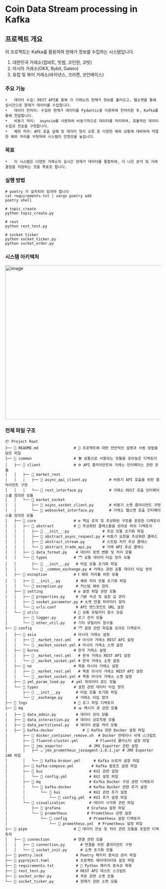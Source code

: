 # Coin Data Stream processing in Kafka


## 프로젝트 개요

이 프로젝트는 Kafka를 활용하여 현재가 정보를 수집하는 시스템입니다.
1. 대한민국 거래소(업비트, 빗썸, 코인원, 코빗)
2. 아시아 거래소(OKX, Bybit, Gateio)
3. 유럽 및 북미 거래소(바이낸스, 크라켄, 코인베이스) 

### 주요 기능

	•	데이터 수집: REST API를 통해 각 거래소의 현재가 정보를 불러오고, 웹소켓을 통해 실시간으로 현재가 데이터를 수집합니다.
	•	데이터 전처리: 수집된 현재가 데이터를 Pydantic을 이용하여 전처리한 후, Kafka를 통해 전달합니다.
	•	비동기 처리:  asyncio를 사용하여 비동기적으로 데이터를 처리하며, 효율적인 데이터 수집과 전송을 구현합니다.
	•	예외 처리: API 호출 실패 및 데이터 형식 오류 등 다양한 예외 상황에 대비하여 적절한 예외 처리를 구현하여 시스템의 안정성을 높입니다.
    
### 목표
	•	이 시스템은 다양한 거래소의 실시간 현재가 데이터를 통합하여, 더 나은 분석 및 거래 결정을 지원하는 것을 목표로 합니다.
 

### 실행 방법 
```python3
# poetry 가 설치되어 있어야 합니다
cat requirements.txt | xargs poetry add 
poetry shell

# topic_create
python topic_create.py

# rest
python rest_test.py

# socket ticker
python socket_ticker.py
python socket_order.py
```


### 시스템 아키텍처 
<img alt="image" src="https://github.com/user-attachments/assets/f2668531-7741-4f74-ab7e-90fd18475bb5" width="800" height="500"/>




### 전체 파일 구조 
```
📦 Project Root
├── 📜 README.md                # 📄 프로젝트에 대한 전반적인 설명과 사용 방법을 담은 파일
├── 📂 common                   # 🛠️ 공통으로 사용되는 모듈을 모아놓은 디렉토리
│   ├── 📂 client               # 🌐 API 클라이언트와 거래소 인터페이스 관련 모듈
│   │   ├── 📂 market_rest
│   │   │   ├── 🐍 async_api_client.py          # 비동기 API 호출을 위한 클라이언트 구현
│   │   │   └── 🐍 rest_interface.py            # 거래소 REST 호출 인터페이스를 정의한 모듈
│   │   └── 📂 market_socket
│   │       ├── 🐍 async_socket_client.py       # 비동기 소켓 클라이언트 구현
│   │       └── 🐍 websocket_interface.py       # 거래소 웹소켓 호출 인터페이스를 정의한 모듈
│   ├── 📂 core                 # ⚙️ 핵심 로직 및 추상화된 구조를 포함한 디렉토리
│   │   ├── 📂 abstract         # 📝 추상화된 클래스들을 모아둔 하위 디렉토리
│   │   │   ├── 🐍 __init__.py               # 추상 모듈 초기화 파일
│   │   │   ├── 🐍 abstract_async_request.py # 비동기 요청을 추상화한 클래스
│   │   │   ├── 🐍 abstract_stream.py        # 스트림 처리 추상 클래스
│   │   │   └── 🐍 abstract_trade_api.py     # 거래 API 추상 클래스
│   │   ├── 🐍 data_format.py    # 데이터 포맷 변환 및 처리 모듈
│   │   └── 📂 types            # 🗂️ 공통 데이터 타입 정의 모듈
│   │       ├── 🐍 __init__.py   # 타입 모듈 초기화 파일
│   │       └── 🐍 _common_exchange.py # 거래소 관련 공통 데이터 타입 정의
│   ├── 📂 exception            # ❗ 예외 처리를 위한 모듈
│   │   ├── 🐍 __init__.py       # 예외 처리 모듈 초기화 파일
│   │   └── 🐍 exception.py      # 커스텀 예외 정의
│   ├── 📂 setting              # ⚙️ 설정 파일 관련 모듈
│   │   ├── 🐍 properties.py     # 기본 속성 및 설정 값 관리
│   │   ├── 🐍 socket_parameter.py # 소켓 연결 파라미터 정의
│   │   └── 🐍 urls.conf         # API 엔드포인트 URL 설정
│   └── 📂 utils                # 🧰 공통 유틸리티 함수 모음
│       ├── 🐍 logger.py        # 로그 관리 모듈
│       └── 🐍 other_util.py    # 기타 유틸리티 함수들
├── 📂 config                   # 🗂️ 설정 관련 파일을 모아둔 디렉토리
│   ├── 📂 asia                 # 아시아 거래소 설정
│   │   ├── 🔧 _market_rest.yml   # 아시아 거래소 REST API 설정
│   │   └── 🔧 _market_socket.yml # 아시아 거래소 소켓 설정
│   ├── 📂 korea                # 한국 거래소 설정
│   │   ├── 🔧 _market_rest.yml   # 한국 거래소 REST API 설정
│   │   └── 🔧 _market_socket.yml # 한국 거래소 소켓 설정
│   ├── 📂 ne                   # 북동 아시아 거래소 설정
│   │   ├── 🔧 _market_rest.yml   # 북동 아시아 거래소 REST API 설정
│   │   └── 🔧 _market_socket.yml # 북동 아시아 거래소 소켓 설정
│   ├── 🐍 yml_param_load.py   # yml 파라미터 로드 모듈
│   └── 📂 types                # 설정 관련 데이터 타입 정의
│       ├── 🐍 __init__.py       # 타입 모듈 초기화 파일
│       └── 🐍 _exchange.py      # 거래소 타입 정의
├── 📂 logs                     # 📝 로그 파일 디렉토리
├── 📂 mq                       # 📊 메시지 큐 관련 모듈
│   ├── 🐍 data_admin.py         # 데이터 관리 모듈
│   ├── 🐍 data_interaction.py   # 데이터 상호작용 모듈
│   ├── 🐍 data_partitional.py   # 데이터 분할 처리 모듈
|   ├── 📂 kafka-docker             # 🐳 Kafka 관련 Docker 설정 파일
│   	├── 📜 docker_container_remove.sh  # Docker 컨테이너 삭제 스크립트
│   	├── 🐳 fluentd-cluster.yml        # Fluentd 클러스터 설정 파일
│   	├── 📂 jmx_exporter            # JMX Exporter 관련 설정
│   	│   ├── ☕ jmx_prometheus_javaagent-1.0.1.jar # JMX Exporter JAR 파일
│   	│   └── 📜 kafka-broker.yml      # Kafka 브로커 설정 파일
│   	├── 🐳 kafka-compose.yml        # Kafka 컴포즈 설정 파일
│   	├── 📂 kui                     # KUI 관련 설정
│   	│   └── 📜 config.yml          # KUI 설정 파일
│   	├── 📂 mq                      # Kafka Docker 구성 관련 디렉토리
│   	│   └── 📂 kafka-docker        # Kafka Docker 관련 추가 설정
│   	│       └── 📂 kui             # KUI 관련 추가 설정
│   	│           └── 📜 config.yml  # KUI 추가 설정 파일
│   	└── 📂 visualization           # 데이터 시각화 관련 파일
│   	    ├── 📂 grafana            # Grafana 설정 파일
│   	    └── 📂 prometheus         # Prometheus 관련 설정
│   	        └── 📂 config          # Prometheus 설정 디렉토리
│   	            └── 📜 prometheus.yml  # Prometheus 설정 파일
├── 📂 pipe                     # 📡 데이터 전송 및 처리 관련 모듈을 포함한 디렉토리
│   ├── 📂 connection           # 연결 관련 모듈
│   │   ├── 🐍 connection.py       # 연결을 위한 클라이언트 구현
│   │   └── 🐍 socket_init.py      # 소켓 초기화 모듈
├── 🔧 poetry.lock               # Poetry 패키지 종속성 관리 파일
├── 🔧 pyproject.toml            # 프로젝트 메타데이터와 설정 파일
├── 🔧 requirements.txt          # 📝 Python 패키지 종속성 목록
├── 🐍 rest_test.py              # REST API 테스트 스크립트
├── 🐍 socket_order.py           # 주문 관련 소켓 모듈
└── 🐍 socket_ticker.py          # 현재가 관련 소켓 모듈
```


